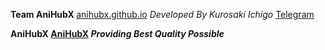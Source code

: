 <b> Team AniHubX </b>
[anihubx.github.io](https://media.giphy.com/media/tDjFumobCMUj6/giphy.gif?cid=ecf05e47sta3cbqw9qxf2gtgsnsiijwoev9h8qiek90g3m3t&rid=giphy.gif&ct=g)
*Developed By Kurosaki Ichigo*
[Telegram]()

<b>AniHubX<b>
 [AniHubX](https://telegra.ph/file/a0d08a12385b09223c239.jpg)
*Providing Best Quality Possible*
